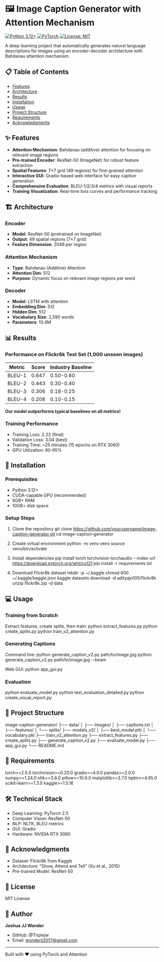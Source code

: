 # 🖼️ Image Caption Generator with Attention Mechanism

[![Python 3.12+](https://img.shields.io/badge/python-3.12+-blue.svg)](https://www.python.org/downloads/)
[![PyTorch](https://img.shields.io/badge/PyTorch-2.5-red.svg)](https://pytorch.org/)
[![License: MIT](https://img.shields.io/badge/License-MIT-yellow.svg)](https://opensource.org/licenses/MIT)

A deep learning project that automatically generates natural language descriptions for images using an encoder-decoder architecture with Bahdanau attention mechanism.

## 📋 Table of Contents

- [Features](#features)
- [Architecture](#architecture)
- [Results](#results)
- [Installation](#installation)
- [Usage](#usage)
- [Project Structure](#project-structure)
- [Requirements](#requirements)
- [Acknowledgments](#acknowledgments)

## ✨ Features

- **Attention Mechanism**: Bahdanau (additive) attention for focusing on relevant image regions
- **Pre-trained Encoder**: ResNet-50 (ImageNet) for robust feature extraction
- **Spatial Features**: 7×7 grid (49 regions) for fine-grained attention
- **Interactive GUI**: Gradio-based web interface for easy caption generation
- **Comprehensive Evaluation**: BLEU-1/2/3/4 metrics with visual reports
- **Training Visualization**: Real-time loss curves and performance tracking

## 🏗️ Architecture

### Encoder
- **Model**: ResNet-50 (pretrained on ImageNet)
- **Output**: 49 spatial regions (7×7 grid)
- **Feature Dimension**: 2048 per region

### Attention Mechanism
- **Type**: Bahdanau (Additive) Attention
- **Attention Dim**: 512
- **Purpose**: Dynamic focus on relevant image regions per word

### Decoder
- **Model**: LSTM with attention
- **Embedding Dim**: 512
- **Hidden Dim**: 512
- **Vocabulary Size**: 2,590 words
- **Parameters**: 13.4M

## 📊 Results

### Performance on Flickr8k Test Set (1,000 unseen images)

| Metric | Score | Industry Baseline |
|--------|-------|-------------------|
| BLEU-1 | 0.647 | 0.50-0.60 |
| BLEU-2 | 0.443 | 0.30-0.40 |
| BLEU-3 | 0.306 | 0.18-0.25 |
| BLEU-4 | 0.208 | 0.10-0.15 |

**Our model outperforms typical baselines on all metrics!**

### Training Performance
- Training Loss: 2.22 (final)
- Validation Loss: 3.04 (best)
- Training Time: ~25 minutes (15 epochs on RTX 3060)
- GPU Utilization: 80-95%

## 🚀 Installation

### Prerequisites
- Python 3.12+
- CUDA-capable GPU (recommended)
- 8GB+ RAM
- 10GB+ disk space

### Setup Steps

1. Clone the repository
git clone https://github.com/yourusername/image-caption-generator.git
cd image-caption-generator

2. Create virtual environment
python -m venv venv
source venv/bin/activate

3. Install dependencies
pip install torch torchvision torchaudio --index-url https://download.pytorch.org/whl/cu121
pip install -r requirements.txt

4. Download Flickr8k dataset
mkdir -p ~/.kaggle
chmod 600 ~/.kaggle/kaggle.json
kaggle datasets download -d adityajn105/flickr8k
unzip flickr8k.zip -d data

## 💻 Usage

### Training from Scratch

Extract features, create splits, then train:
python extract_features.py
python create_splits.py
python train_v2_attention.py

### Generating Captions

Command line:
python generate_caption_v2.py path/to/image.jpg
python generate_caption_v2.py path/to/image.jpg --beam

Web GUI:
python app_gui.py

### Evaluation

python evaluate_model.py
python test_evaluation_detailed.py
python create_visual_report.py

## 📁 Project Structure

image-caption-generator/
├── data/
│ ├── Images/
│ ├── captions.txt
│ ├── features/
│ └── splits/
├── models_v2/
│ ├── best_model.pth
│ └── vocabulary.pkl
├── train_v2_attention.py
├── extract_features.py
├── create_splits.py
├── generate_caption_v2.py
├── evaluate_model.py
├── app_gui.py
└── README.md

## 📝 Requirements

torch>=2.5.0
torchvision>=0.20.0
gradio>=4.0.0
pandas>=2.0.0
numpy>=1.24.0
nltk>=3.8.0
pillow>=10.0.0
matplotlib>=3.7.0
tqdm>=4.65.0
scikit-learn>=1.3.0
kaggle>=1.5.16

## 🛠️ Technical Stack

- Deep Learning: PyTorch 2.5
- Computer Vision: ResNet-50
- NLP: NLTK, BLEU metrics
- GUI: Gradio
- Hardware: NVIDIA RTX 3060

## 🤝 Acknowledgments

- Dataset: Flickr8k from Kaggle
- Architecture: "Show, Attend and Tell" (Xu et al., 2015)
- Pre-trained Model: ResNet-50

## 📄 License

MIT License

## 👤 Author

**Joshua JJ Wonder**
- GitHub: @Triplejw
- Email: wonderjj2017@gmail.com

---

Built with ❤️ using PyTorch and Attention

